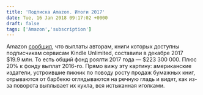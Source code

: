 ```yaml
---
title: 'Подписка Amazon. Итоги 2017'
date: Tue, 16 Jan 2018 09:17:02 +0000
draft: false
tags: ['Amazon','subscription']
---
```


Amazon [сообщил](https://the-digital-reader.com/2018/01/15/kindle-unlimited-funding-pool-grew-december-2017-per-page-rate-passed-half-cent/), что выплаты авторам, книги которых доступны подписчикам сервисам Kindle Unlimited, составили в декабре 2017 $19.9 млн. То есть общий фонд роялти 2017 года — $223 300 000. Плюс 20% к фонду выплат 2016-го. Прямо вижу эту картину: американские издатели, устроившие пикник по поводу росту продаж бумажных книг, отрываются от барбекю оглядываются на речную гладь и видят, как из-за поворота выплывает их кукла, вся истыканная иголками.
